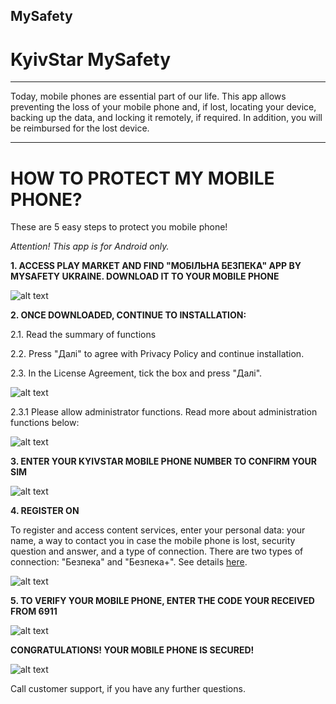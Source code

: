 ## MySafety
# KyivStar MySafety
_____________________

Today, mobile phones are essential part of our life. This app allows preventing the loss of your mobile phone and, if lost, locating your device, backing up the data, and locking it remotely, if required. In addition, you will be reimbursed for the lost device.

_____________________

# HOW TO PROTECT MY MOBILE PHONE? 

These are 5 easy steps to protect you mobile phone!

*Attention! This app is for Android only.*

**1. ACCESS PLAY MARKET AND FIND "МОБІЛЬНА БЕЗПЕКА" APP BY MYSAFETY UKRAINE. DOWNLOAD IT TO YOUR MOBILE PHONE**

![alt text](https://sketch.io/render/sk-20ee9e6a1f900201522416477fa37266.jpeg)

**2. ONCE DOWNLOADED, CONTINUE TO INSTALLATION:**

2.1. Read the summary of functions

2.2. Press "Далі" to agree with Privacy Policy and continue installation.

2.3. In the License Agreement, tick the box and press "Далі".

![alt text](https://sketch.io/render/sk-502a3b2ee36aba701ecc17d755ed19de.jpeg)

2.3.1 Please allow administrator functions. Read more about administration functions below:

![alt text](https://sketch.io/render/sk-ba5f51b1c4f18d4b35dd51bebf13da5b.jpeg)

**3. ENTER YOUR KYIVSTAR MOBILE PHONE NUMBER TO CONFIRM YOUR SIM**

![alt text](https://sketch.io/render/sk-e3c4031c8305721851af2dfe1bd80ca3.jpeg)

**4. REGISTER ON**

To register and access content services, enter your personal data: your name, a way to contact you in case the mobile phone is lost, security question and answer, and a type of connection. There are two types of connection: "Безпека" and "Безпека+". See details [here](https://mb.kyivstar.ua/index.php).

![alt text](https://sketch.io/render/sk-daed7b03c92e6ed5ab8476647631fdb6.jpeg)

**5. TO VERIFY YOUR MOBILE PHONE, ENTER THE CODE YOUR RECEIVED FROM 6911**

![alt text](https://sketch.io/render/sk-6f9ff63e7b6e10d7ea347a3c3d384780.jpeg)

**CONGRATULATIONS! YOUR MOBILE PHONE IS SECURED!**

![alt text](https://sketch.io/render/sk-cab5ada30df6b1ebdd09b2b2903cb588.jpeg)

Call customer support, if you have any further questions.
